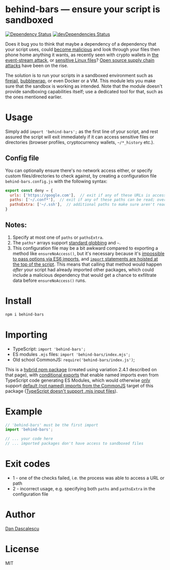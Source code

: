 # behind-bars — ensure your script is sandboxed

[![Dependency Status](https://david-dm.org/dandv/behind-bars.svg)](https://david-dm.org/dandv/behind-bars) [![devDependencies Status](https://status.david-dm.org/gh/dandv/behind-bars.svg?type=dev)](https://david-dm.org/dandv/behind-bars?type=dev)

Does it bug you to think that maybe a dependency of a dependency that your script uses, could [become malicious](https://www.npmjs.com/advisories/1584) and look through your files then phone home anything it wants, as recently seen with crypto wallets in [the event-stream attack](https://www.zdnet.com/article/hacker-backdoors-popular-javascript-library-to-steal-bitcoin-funds/), or [sensitive Linux files](https://arstechnica.com/gadgets/2021/03/more-top-tier-companies-targeted-by-new-type-of-potentially-serious-attack/)? [Open source supply chain attacks](https://link.springer.com/chapter/10.1007/978-3-030-52683-2_2) have been on the rise.

The solution is to run your scripts in a sandboxed environment such as [firejail](https://github.com/netblue30/firejail/), [bubblewrap](https://github.com/containers/bubblewrap), or even Docker or a VM. This module lets you make sure that the sandbox is working as intended. Note that the module doesn't provide sandboxing capabilities itself; use a dedicated tool for that, such as the ones mentioned earlier.


# Usage

Simply add `import 'behind-bars';` as the first line of your script, and rest assured the script will exit immediately if it can access sensitive files or directories (browser profiles, cryptocurrency wallets, `~/*_history` etc.).

## Config file

You can optionally ensure there's no network access either, or specify custom files/directories to check against, by creating a configuration file `behind-bars.config.js` with the following syntax:

```js
export const deny = {
  urls: ['https://google.com'],  // exit if any of these URLs is accessible
  paths: ['~/.conf*'],  // exit if any of these paths can be read; overrides the default paths
  pathsExtra: ['~/.ssh'],  // additional paths to make sure aren't readable
}
```

## Notes:

1. Specify at most one of `paths` or `pathsExtra`.
2. The `paths*` arrays support [standard globbing](https://npmjs.com/package/tiny-glob) and `~`.
3. This configuration file may be a bit awkward compared to exporting a method like `ensureNoAccess()`, but it's necessary because it's [impossible to pass options via ES6 imports](https://stackoverflow.com/questions/29923879/pass-options-to-es6-module-imports), and [`import` statements are hoisted at the top of the script](https://exploringjs.com/es6/ch_modules.html). This means that calling that method would happen *after* your script had already imported other packages, which could include a malicious dependency that would get a chance to exfiltrate data before `ensureNoAccess()` runs.


# Install

```sh
npm i behind-bars
```


# Importing

* TypeScript: `import 'behind-bars';`
* ES modules `.mjs` files: `import 'behind-bars/index.mjs';`
* Old school CommonJS:  `require('behind-bars/index.js')`;

This is a [hybrid npm package](https://2ality.com/2019/10/hybrid-npm-packages.html) (created using variation 2.4.1 described on that page), with [conditional exports](https://nodejs.org/api/packages.html#packages_conditional_exports) that enable named imports even from TypeScript code generating ES Modules, which would otherwise [only](https://github.com/apollographql/apollo-server/issues/1356#issuecomment-681313954) support [default (not named) imports from the CommonJS](https://stackoverflow.com/questions/61549406/how-to-include-commonjs-module-in-es6-module-node-app) target of this package ([TypeScript doesn't support .mjs input files](https://github.com/microsoft/TypeScript/issues/27957)).


# Example

```js
// 'behind-bars' must be the first import
import 'behind-bars';

// ... your code here
// ... imported packages don't have access to sandboxed files
```


# Exit codes

* 1 - one of the checks failed, i.e. the process was able to access a URL or path
* 2 - incorrect usage, e.g. specifying both `paths` and `pathsExtra` in the configuration file

# Author

[Dan Dascalescu](https://dandv.me)


# License

MIT
